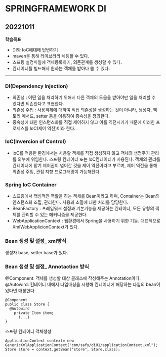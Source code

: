 # SPRINGFRAMEWORK DI
## 20221011
**학습목표**
- DI와 IoC에대해 답변하기
- maven을 통해 라이브러리 세팅할 수 있다.
- 스프링 설정파일에 객체등록하기, 의존관계를 생성할 수 있다.
- 컨테이너를 빌드해서 원하는 객체를 받아다 쓸 수 있다.
- - -
### DI(Dependency Injection)
- 의존성 : 어떤 일을 처리하기 위해서 다른 객체의 도움을 받아야만 일을 처리할 수 있다면 의존한다고 표현한다. 
- 의존성 주입 : 사용객체에 대하여 직접 의존성을 생성하는 것이 아니라, 생성자, 팩토리 메서드, setter 등을 이용하여 종속성을 정의한다.
- 종속성에 대한 인스턴스화를 직접 제어하지 않고 이를 역전시키기 때문에 이러한 프로세스를 IoC(제어 역전)이라 한다.
### IoC(Invercion of Control)
- IoC를 적용한 환경에서는 사용할 객체를 직접 생성하지 않고 객체의 생명주기 관리를 외부에 위임한다. 스프링 컨테이너 또는 IoC컨테이너가 사용된다. 객체의 관리를 컨테이너에 맡겨 제어권이 넘어간 것을 제어 역전이라고 부르며, 제어 역전을 통해 의존성 주임, 관점 지향 프로그래밍이 가능해진다.
### Spring IoC Container
- 스프링에서 핵심적인 역할을 하는 객체를 Bean이라고 하며, Container는 Bean의 인스턴스화 조립, 관리한다. 사용과 소멸에 대한 처리를 담당한다.
- BeanFactory : 프레임워크 설정과 기본기능을 제공하는 컨테이너, 모든 유형의 객체를 관리할 수 있는 메커니즘을 제공한다.
- WebApplicationContext : 웹환경에서 Spring을 사용하기 위한 기능. 대표적으로 XmlWebApplicionContext가 있다.
### Bean 생성 및 설정_ xml방식
생성자 base, setter base가 있다.
### Bean 생성 및 설정_ Annotaction 방식
@Component: 객체를 생성할 대상 클래스에 작성해주는 Annotation이다. 
@Autowird: 컨테이너 내에서 타입매칭을 시행해 컨테이너에 해당하는 타입의 bean이 있다면 매칭한다. 
<pre><code>@Component
public class Store {
  @Autowird
    private Item item;
      (...)
}
</pre></code>
스프링 컨테이너 객체생성
<pre><code>ApplicationContext context= new GenericXmlApplicationContext("com/safy/di01/applicationContext.xml");
Store store = context.getBean("store", Store.class);</code></pre>
